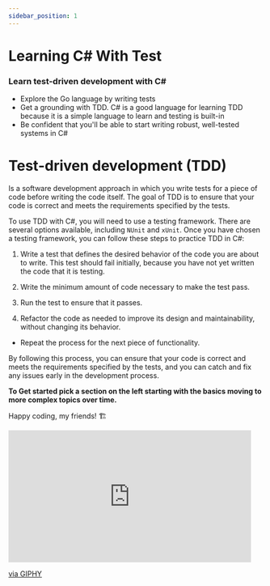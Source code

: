 ```yaml
---
sidebar_position: 1
---
```


# Learning C# With Test

### Learn test-driven development with C#
- Explore the Go language by writing tests
- Get a grounding with TDD. C# is a good language for learning TDD because it is a simple language to learn and testing is built-in
- Be confident that you'll be able to start writing robust, well-tested systems in C#

# Test-driven development (TDD)

Is a software development approach in which you write tests for a piece of code before writing the code itself. The goal of TDD is to ensure that your code is correct and meets the requirements specified by the tests.

To use TDD with C#, you will need to use a testing framework. There are several options available, including `NUnit` and `xUnit`. Once you have chosen a testing framework, you can follow these steps to practice TDD in C#:

1. Write a test that defines the desired behavior of the code you are about to write. This test should fail initially, because you have not yet written the code that it is testing.

2. Write the minimum amount of code necessary to make the test pass.

3. Run the test to ensure that it passes.

4. Refactor the code as needed to improve its design and maintainability, without changing its behavior.

- Repeat the process for the next piece of functionality.

By following this process, you can ensure that your code is correct and meets the requirements specified by the tests, and you can catch and fix any issues early in the development process.

**To Get started pick a section on the left starting with the basics moving to more complex topics over time.**

Happy coding, my friends! 🏗

<iframe src="https://giphy.com/embed/dbtDDSvWErdf2" width="480" height="261" frameBorder="0" class="giphy-embed" allowFullScreen></iframe><p><a href="https://giphy.com/gifs/richard-ayoade-it-crowd-maurice-moss-dbtDDSvWErdf2">via GIPHY</a></p>
